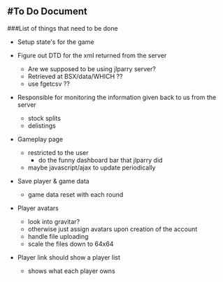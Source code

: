 #To Do Document
---
###List of things that need to be done
- Setup state's for the game
- Figure out DTD for the xml returned from the server
    - Are we supposed to be using jlparry server?
    - Retrieved at BSX/data/WHICH ??
    - use fgetcsv ??
- Responsible for monitoring the information given back to us from the server
    - stock splits
    - delistings
- Gameplay page
    - restricted to the user
        - do the funny dashboard bar that jlparry did
    - maybe javascript/ajax to update periodically
- Save player & game data
    - game data reset with each round
- Player avatars
    - look into gravitar?
    - otherwise just assign avatars upon creation of the account
    - handle file uploading
    - scale the files down to 64x64

- Player link should show a player list
    - shows what each player owns
